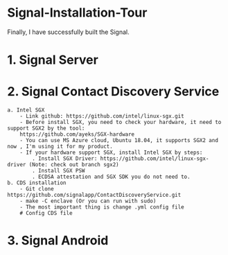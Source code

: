 # Signal-Installation-Tour
Finally, I have successfully built the Signal.

# 1. Signal Server
# 2. Signal Contact Discovery Service
    a. Intel SGX
        - Link github: https://github.com/intel/linux-sgx.git
        - Before install SGX, you need to check your hardware, it need to support SGX2 by the tool:
        https://github.com/ayeks/SGX-hardware
        - You can use MS Azure cloud, Ubuntu 18.04, it supports SGX2 and now , I'm using it for my product.
        - If your hardware support SGX, install Intel SGX by steps:
            . Install SGX Driver: https://github.com/intel/linux-sgx-driver (Note: check out branch sgx2)
            . Install SGX PSW
            . ECDSA attestation and SGX SDK you do not need to.
    b. CDS installation
        - Git clone https://github.com/signalapp/ContactDiscoveryService.git
        - make -C enclave (Or you can run with sudo)
        - The most important thing is change .yml config file
        # Config CDS file
        
# 3. Signal Android


